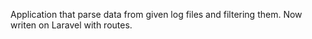 Application that parse data from given log files and filtering them. Now writen on Laravel with routes. 
